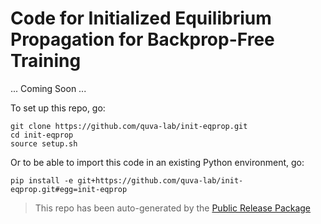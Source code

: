 
# Code for Initialized Equilibrium Propagation for Backprop-Free Training

... Coming Soon ...


To set up this repo, go:

```
git clone https://github.com/quva-lab/init-eqprop.git
cd init-eqprop
source setup.sh
```

Or to be able to import this code in an existing Python environment, go:

```
pip install -e git+https://github.com/quva-lab/init-eqprop.git#egg=init-eqprop
```

> This repo has been auto-generated by the [Public Release Package](https://github.com/petered/public-release)
